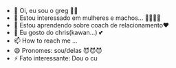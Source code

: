 - 👋 Oi, eu sou o greg 🤣🤣
- 👀 Estou interessado em mulheres e machos... 🤷‍♀️🤷‍♀️
- 🌱 Estou aprendendo sobre coach de relacionamento❤
- 💞️ Eu gosto do chris(kawan...) 💕
- 📫 How to reach me ...
- 😄 Pronomes: sou/delas 😈😈😈
- ⚡ Fato interessante: Dou o cu

<!---
KhepriDeCalcinha/KhepriDeCalcinha is a ✨ special ✨ repository because its `README.md` (this file) appears on your GitHub profile.
You can click the Preview link to take a look at your changes.
--->
